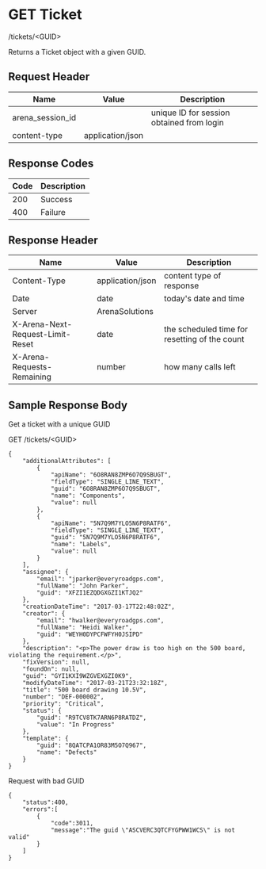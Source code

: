 # GET Ticket


/tickets/&lt;GUID&gt;

Returns a Ticket object with a given GUID.

## Request Header

| Name<br> | Value<br> | Description<br> |
|  --- |  --- |  --- | 
| arena_session_id<br> |   | unique ID for session obtained from login<br> |
| content\-type<br> | application/json<br> |   |

## Response Codes

| Code<br> | Description<br> |
|  --- |  --- | 
| 200<br> | Success<br> |
| 400<br> | Failure<br> |

## Response Header

| Name<br> | Value<br> | Description<br> |
|  --- |  --- |  --- | 
| Content\-Type<br> | application/json<br> | content type of response<br> |
| Date<br> | date<br> | today's date and time<br> |
| Server<br> | ArenaSolutions<br> |   |
| X\-Arena\-Next\-Request\-Limit\-Reset<br> | date<br> | the scheduled time for resetting of the count<br> |
| X\-Arena\-Requests\-Remaining<br> | number<br> | how many calls left<br> |

## Sample Response Body
Get a ticket with a unique GUID

 

GET /tickets/&lt;GUID&gt;

```
{
    "additionalAttributes": [
        {
            "apiName": "6O8RAN8ZMP6O7Q9SBUGT",
            "fieldType": "SINGLE_LINE_TEXT",
            "guid": "6O8RAN8ZMP6O7Q9SBUGT",
            "name": "Components",
            "value": null
        },
        {
            "apiName": "5N7Q9M7YLO5N6P8RATF6",
            "fieldType": "SINGLE_LINE_TEXT",
            "guid": "5N7Q9M7YLO5N6P8RATF6",
            "name": "Labels",
            "value": null
        }
    ],
    "assignee": {
        "email": "jparker@everyroadgps.com",
        "fullName": "John Parker",
        "guid": "XFZI1EZQDGXGZI1KTJQ2"
    },
    "creationDateTime": "2017-03-17T22:48:02Z",
    "creator": {
        "email": "hwalker@everyroadgps.com",
        "fullName": "Heidi Walker",
        "guid": "WEYH0DYPCFWFYH0JSIPD"
    },
    "description": "<p>The power draw is too high on the 500 board, violating the requirement.</p>",
    "fixVersion": null,
    "foundOn": null,
    "guid": "GYI1KXI9WZGVEXGZI0K9",
    "modifyDateTime": "2017-03-21T23:32:18Z",
    "title": "500 board drawing 10.5V",
    "number": "DEF-000002",
    "priority": "Critical",
    "status": {
        "guid": "R9TCV8TK7ARN6P8RATDZ",
        "value": "In Progress"
    },
    "template": {
        "guid": "8QATCPA1OR83M5O7Q967",
        "name": "Defects"
    }
}
```
Request with bad GUID

```
{  
    "status":400,
    "errors":[  
        {  
            "code":3011,
            "message":"The guid \"ASCVERC3QTCFYGPWW1WCS\" is not valid"
        }
    ]
}
```

